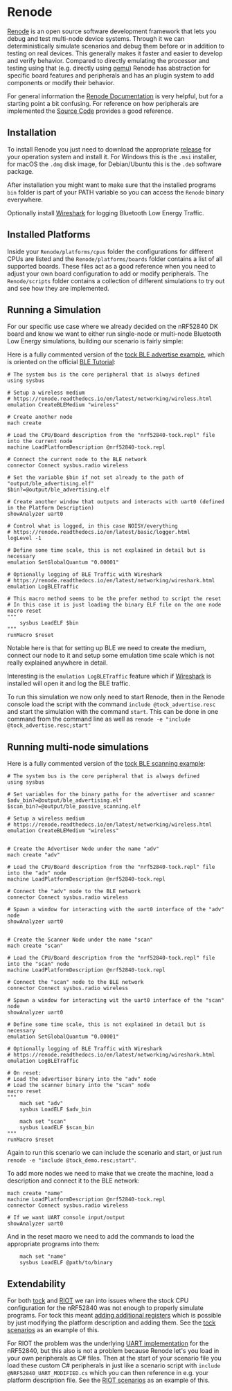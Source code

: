 # Renode

[Renode](https://renode.io/) is an open source software development framework that lets you debug and test multi-node device systems.
Through it we can deterministically simulate scenarios and debug them before or in addition to testing on real devices.
This generally makes it faster and easier to develop and verify behavior.
Compared to directly emulating the processor and testing using that (e.g. directly using [qemu](https://www.qemu.org/)) Renode has abstraction for specific board features and peripherals and has an plugin system to add components or modify their behavior.

For general information the [Renode Documentation](https://renode.readthedocs.io/en/latest/) is very helpful, but for a starting point a bit confusing.
For reference on how peripherals are implemented the [Source Code](https://github.com/renode/renode-infrastructure/tree/master/src/Emulator/Peripherals/Peripherals) provides a good reference.

## Installation

To install Renode you just need to download the appropriate [release](https://github.com/renode/renode/releases/latest) for your operation system and install it.
For Windows this is the `.msi` installer, for macOS the `.dmg` disk image, for Debian/Ubuntu this is the `.deb` software package.

After installation you might want to make sure that the installed programs `bin` folder is part of your PATH variable so you can access the `Renode` binary everywhere.

Optionally install [Wireshark](https://www.wireshark.org/download.html) for logging Bluetooth Low Energy Traffic.

## Installed Platforms

Inside your `Renode/platforms/cpus` folder the configurations for different CPUs are listed and the `Renode/platforms/boards` folder contains a list of all supported boards.
These files act as a good reference when you need to adjust your own board configuration to add or modify peripherals.
The `Renode/scripts` folder contains a collection of different simulations to try out and see how they are implemented.

## Running a Simulation

For our specific use case where we already decided on the nRF52840 DK board and know we want to either run single-node or multi-node Bluetooth Low Energy simulations, building our scenario is fairly simple:

Here is a fully commented version of the [tock BLE advertise example](https://github.com/Pusty/AreWeIoTYet/blob/main/tock/tock_advertise.resc), which is oriented on the official [BLE Tutorial](https://renode.readthedocs.io/en/latest/tutorials/ble-simulation.html#bluetooth-low-energy-simulation-in-renode):

```
# The system bus is the core peripheral that is always defined
using sysbus

# Setup a wireless medium
# https://renode.readthedocs.io/en/latest/networking/wireless.html
emulation CreateBLEMedium "wireless"

# Create another node
mach create

# Load the CPU/Board description from the "nrf52840-tock.repl" file into the current node
machine LoadPlatformDescription @nrf52840-tock.repl

# Connect the current node to the BLE network
connector Connect sysbus.radio wireless

# Set the variable $bin if not set already to the path of "output/ble_advertising.elf"
$bin?=@output/ble_advertising.elf

# Create another window that outputs and interacts with uart0 (defined in the Platform Description)
showAnalyzer uart0

# Control what is logged, in this case NOISY/everything
# https://renode.readthedocs.io/en/latest/basic/logger.html
logLevel -1

# Define some time scale, this is not explained in detail but is necessary 
emulation SetGlobalQuantum "0.00001"

# Optionally logging of BLE Traffic with Wireshark
# https://renode.readthedocs.io/en/latest/networking/wireshark.html
emulation LogBLETraffic

# This macro method seems to be the prefer method to script the reset
# In this case it is just loading the binary ELF file on the one node
macro reset
"""
    sysbus LoadELF $bin
"""
runMacro $reset
```

Notable here is that for setting up BLE we need to create the medium, connect our node to it and setup some emulation time scale which is not really explained anywhere in detail.

Interesting is the `emulation LogBLETraffic` feature which if [Wireshark](https://www.wireshark.org/) is installed will open it and log the BLE traffic.


To run this simulation we now only need to start Renode, then in the Renode console load the script with the command `include @tock_advertise.resc` and start the simulation with the command `start`.
This can be done in one command from the command line as well as `renode -e "include @tock_advertise.resc;start"`

## Running multi-node simulations

Here is a fully commented version of the [tock BLE scanning example](https://github.com/Pusty/AreWeIoTYet/blob/main/tock/tockos_demo.resc):

```
# The system bus is the core peripheral that is always defined
using sysbus

# Set variables for the binary paths for the advertiser and scanner 
$adv_bin?=@output/ble_advertising.elf
$scan_bin?=@output/ble_passive_scanning.elf

# Setup a wireless medium
# https://renode.readthedocs.io/en/latest/networking/wireless.html
emulation CreateBLEMedium "wireless"


# Create the Advertiser Node under the name "adv"
mach create "adv"

# Load the CPU/Board description from the "nrf52840-tock.repl" file into the "adv" node
machine LoadPlatformDescription @nrf52840-tock.repl

# Connect the "adv" node to the BLE network
connector Connect sysbus.radio wireless

# Spawn a window for interacting with the uart0 interface of the "adv" node
showAnalyzer uart0


# Create the Scanner Node under the name "scan"
mach create "scan"

# Load the CPU/Board description from the "nrf52840-tock.repl" file into the "scan" node
machine LoadPlatformDescription @nrf52840-tock.repl

# Connect the "scan" node to the BLE network
connector Connect sysbus.radio wireless

# Spawn a window for interacting wit the uart0 interface of the "scan" node
showAnalyzer uart0 

# Define some time scale, this is not explained in detail but is necessary 
emulation SetGlobalQuantum "0.00001"

# Optionally logging of BLE Traffic with Wireshark
# https://renode.readthedocs.io/en/latest/networking/wireshark.html
emulation LogBLETraffic

# On reset:
# Load the advertiser binary into the "adv" node
# Load the scanner binary into the "scan" node
macro reset
"""
    mach set "adv"
    sysbus LoadELF $adv_bin

    mach set "scan"
    sysbus LoadELF $scan_bin 
"""
runMacro $reset
```

Again to run this scenario we can include the scenario and start, or just run `renode -e "include @tock_demo.resc;start"`.

To add more nodes we need to make that we create the machine, load a description and connect it to the BLE network:

```
mach create "name"
machine LoadPlatformDescription @nrf52840-tock.repl
connector Connect sysbus.radio wireless

# If we want UART console input/output
showAnalyzer uart0 
```

And in the reset macro we need to add the commands to load the appropriate programs into them:

```
    mach set "name"
    sysbus LoadELF @path/to/binary
```

## Extendability

For both [tock](../tock) and [RIOT](../riot) we ran into issues where the stock CPU configuration for the nRF52840 was not enough to properly simulate programs.
For tock this meant [adding additional registers](../tock/build.html#notes-on-renode) which is possible by just modifying the platform description and adding them.
See the [tock scenarios](https://github.com/Pusty/AreWeIoTYet/blob/main/tock/tock_demo.resc) as an example of this.

For RIOT the problem was the underlying [UART implementation](../riot/build.html#notes-on-renode) for the nRF52840, but this also is not a problem because Renode let's you load in your own peripherals as C# files.
Then at the start of your scenario file you load these custom C# peripherals in just like a scenario script with `include @NRF52840_UART_MODIFIED.cs` which you can then reference in e.g. your platform description file.
See the [RIOT scenarios](https://github.com/Pusty/AreWeIoTYet/blob/main/riot/riot_advertise.resc) as an example of this.

